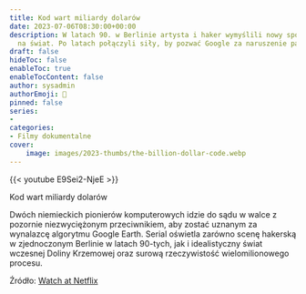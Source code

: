 ```yaml
---
title: Kod wart miliardy dolarów
date: 2023-07-06T08:30:00+00:00
description: W latach 90. w Berlinie artysta i haker wymyślili nowy sposób patrzenia
  na świat. Po latach połączyli siły, by pozwać Google za naruszenie patentu.
draft: false
hideToc: false
enableToc: true
enableTocContent: false
author: sysadmin
authorEmoji: 🐧
pinned: false
series:
- 
categories:
- Filmy dokumentalne
cover:
    image: images/2023-thumbs/the-billion-dollar-code.webp
---
```

{{< youtube E9Sei2-NjeE >}}
<figcaption>Kod wart miliardy dolarów</figcaption>

Dwóch niemieckich pionierów komputerowych idzie do sądu w walce z pozornie niezwyciężonym przeciwnikiem, aby zostać uznanym za wynalazcę algorytmu Google Earth. Serial oświetla zarówno scenę hakerską w zjednoczonym Berlinie w latach 90-tych, jak i idealistyczny świat wczesnej Doliny Krzemowej oraz surową rzeczywistość wielomilionowego procesu.

Źródło: <a href="https://www.netflix.com/pl/title/81074012" target="_blank" rel="noreferrer noopener">Watch at Netflix</a>
